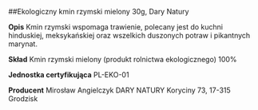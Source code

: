 ##Ekologiczny kmin rzymski mielony 30g, Dary Natury

**Opis** Kmin rzymski wspomaga trawienie, polecany jest do kuchni hinduskiej, meksykańskiej oraz wszelkich duszonych potraw i pikantnych marynat.

**Skład** Kmin rzymski mielony (produkt rolnictwa ekologicznego) 100%

**Jednostka certyfikująca** PL-EKO-01

**Producent** Mirosław Angielczyk DARY NATURY
Koryciny 73, 17-315 Grodzisk